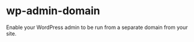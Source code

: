 wp-admin-domain
===============

Enable your WordPress admin to be run from a separate domain from your site.
